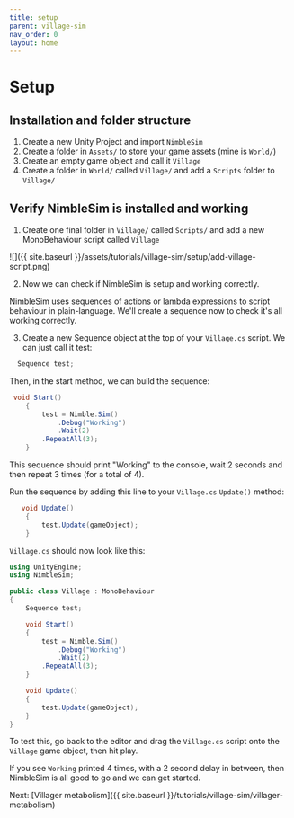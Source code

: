 ```yaml
---
title: setup
parent: village-sim
nav_order: 0
layout: home
---
```


# Setup

## Installation and folder structure

1. Create a new Unity Project and import `NimbleSim`
2. Create a folder in `Assets/` to store your game assets (mine is `World/`)
3. Create an empty game object and call it `Village`
4. Create a folder in `World/` called `Village/` and add a `Scripts` folder to `Village/`

## Verify NimbleSim is installed and working

1. Create one final folder in `Village/` called `Scripts/` and add a new MonoBehaviour script called `Village`

![]({{ site.baseurl }}/assets/tutorials/village-sim/setup/add-village-script.png)

2. Now we can check if NimbleSim is setup and working correctly.

NimbleSim uses sequences of actions or lambda expressions to script behaviour in plain-language. We'll create a sequence now to check it's all working correctly.

3. Create a new Sequence object at the top of your `Village.cs` script. We can just call it test:

```csharp
  Sequence test;
```

Then, in the start method, we can build the sequence:

```csharp
 void Start()
    {
        test = Nimble.Sim()
            .Debug("Working")
            .Wait(2)
        .RepeatAll(3);
    }
```

This sequence should print "Working" to the console, wait 2 seconds and then repeat 3 times (for a total of 4).

Run the sequence by adding this line to your `Village.cs` `Update()` method:

```csharp
   void Update()
    {
        test.Update(gameObject);
    }
```

`Village.cs` should now look like this:

```csharp
using UnityEngine;
using NimbleSim;

public class Village : MonoBehaviour
{
    Sequence test;

    void Start()
    {
        test = Nimble.Sim()
            .Debug("Working")
            .Wait(2)
        .RepeatAll(3);
    }

    void Update()
    {
        test.Update(gameObject);
    }
}
```

To test this, go back to the editor and drag the `Village.cs` script onto the `Village` game object, then hit play.

If you see `Working` printed 4 times, with a 2 second delay in between, then NimbleSim is all good to go and we can get started.

Next: [Villager metabolism]({{ site.baseurl }}/tutorials/village-sim/villager-metabolism)